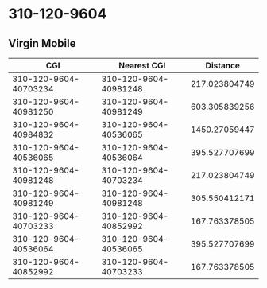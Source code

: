 # 310-120-9604
## Virgin Mobile


| CGI | Nearest CGI | Distance |
|-----|-------------|----------|
| 310-120-9604-40703234 | 310-120-9604-40981248 | 217.023804749 |
| 310-120-9604-40981250 | 310-120-9604-40981249 | 603.305839256 |
| 310-120-9604-40984832 | 310-120-9604-40536065 | 1450.27059447 |
| 310-120-9604-40536065 | 310-120-9604-40536064 | 395.527707699 |
| 310-120-9604-40981248 | 310-120-9604-40703234 | 217.023804749 |
| 310-120-9604-40981249 | 310-120-9604-40981248 | 305.550412171 |
| 310-120-9604-40703233 | 310-120-9604-40852992 | 167.763378505 |
| 310-120-9604-40536064 | 310-120-9604-40536065 | 395.527707699 |
| 310-120-9604-40852992 | 310-120-9604-40703233 | 167.763378505 |
